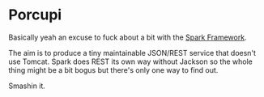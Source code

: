 Porcupi
=======

Basically yeah an excuse to fuck about a bit with the [Spark Framework](http://sparkjava.com).

The aim is to produce a tiny maintainable JSON/REST service that doesn't use Tomcat. Spark
does REST its own way without Jackson so the whole thing might be a bit bogus but there's
only one way to find out.

Smashin it.
